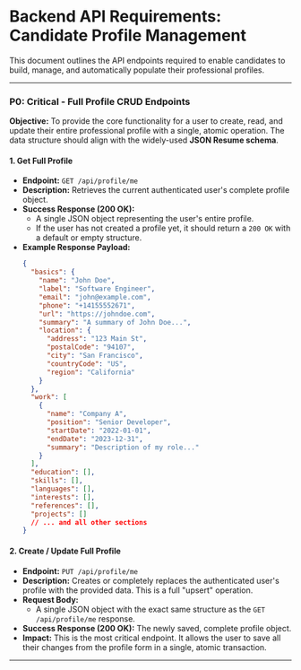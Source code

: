 # Backend API Requirements: Candidate Profile Management

This document outlines the API endpoints required to enable candidates to build, manage, and automatically populate their professional profiles.

---

### **P0: Critical - Full Profile CRUD Endpoints**

**Objective:** To provide the core functionality for a user to create, read, and update their entire professional profile with a single, atomic operation. The data structure should align with the widely-used **JSON Resume schema**.

#### **1. Get Full Profile**

*   **Endpoint:** `GET /api/profile/me`
*   **Description:** Retrieves the current authenticated user's complete profile object.
*   **Success Response (200 OK):**
    *   A single JSON object representing the user's entire profile.
    *   If the user has not created a profile yet, it should return a `200 OK` with a default or empty structure.
*   **Example Response Payload:**
    ```json
    {
      "basics": {
        "name": "John Doe",
        "label": "Software Engineer",
        "email": "john@example.com",
        "phone": "+14155552671",
        "url": "https://johndoe.com",
        "summary": "A summary of John Doe...",
        "location": {
          "address": "123 Main St",
          "postalCode": "94107",
          "city": "San Francisco",
          "countryCode": "US",
          "region": "California"
        }
      },
      "work": [
        {
          "name": "Company A",
          "position": "Senior Developer",
          "startDate": "2022-01-01",
          "endDate": "2023-12-31",
          "summary": "Description of my role..."
        }
      ],
      "education": [],
      "skills": [],
      "languages": [],
      "interests": [],
      "references": [],
      "projects": []
      // ... and all other sections
    }
    ```

#### **2. Create / Update Full Profile**

*   **Endpoint:** `PUT /api/profile/me`
*   **Description:** Creates or completely replaces the authenticated user's profile with the provided data. This is a full "upsert" operation.
*   **Request Body:**
    *   A single JSON object with the exact same structure as the `GET /api/profile/me` response.
*   **Success Response (200 OK):** The newly saved, complete profile object.
*   **Impact:** This is the most critical endpoint. It allows the user to save all their changes from the profile form in a single, atomic transaction.

---

